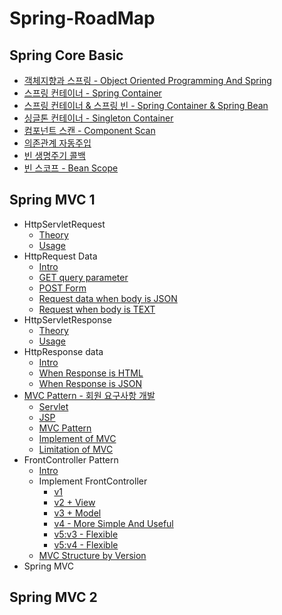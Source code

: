 # Spring-RoadMap
## Spring Core Basic
- [객체지향과 스프링 - Object Oriented Programming And Spring](https://github.com/gimminjae/Spring-RoadMap/blob/master/Spring%20Core%20Basic/wiki/01Object-oriented%20Programming%20And%20Spring.md)
- [스프링 컨테이너 - Spring Container](https://github.com/gimminjae/Spring-RoadMap/blob/master/Spring%20Core%20Basic/wiki/02spring-container.md)
- [스프링 컨테이너 & 스프링 빈 - Spring Container & Spring Bean](https://github.com/gimminjae/Spring-RoadMap/blob/master/Spring%20Core%20Basic/wiki/03Spring-Container%26Spring-Bean.md)
- [싱글톤 컨테이너 - Singleton Container](https://github.com/gimminjae/Spring-RoadMap/blob/master/Spring%20Core%20Basic/wiki/04SingletonContainer.md)
- [컴포넌트 스캔 - Component Scan](https://github.com/gimminjae/Spring-RoadMap/blob/master/Spring%20Core%20Basic/wiki/05ComponentScan.md)
- [의존관계 자동주입](https://github.com/gimminjae/Spring-RoadMap/blob/master/Spring%20Core%20Basic/wiki/06%EC%9D%98%EC%A1%B4%EA%B4%80%EA%B3%84-%EC%9E%90%EB%8F%99%EC%A3%BC%EC%9E%85.md)
- [빈 생명주기 콜백](https://github.com/gimminjae/Spring-RoadMap/blob/master/Spring%20Core%20Basic/wiki/07%EB%B9%88-%EC%83%9D%EB%AA%85%EC%A3%BC%EA%B8%B0-%EC%BD%9C%EB%B0%B1.md)
- [빈 스코프 - Bean Scope](https://github.com/gimminjae/Spring-RoadMap/blob/master/Spring%20Core%20Basic/wiki/08Bean-Scope.md)
## Spring MVC 1
- HttpServletRequest
  - [Theory](https://github.com/gimminjae/Spring-RoadMap/blob/master/SpringMVC-1/wiki/http/HttpServletRequestTheory.md)
  - [Usage](https://github.com/gimminjae/Spring-RoadMap/blob/master/SpringMVC-1/servlet/src/main/java/com/servlet/basic/request/RequestHeaderServlet.java)
- HttpRequest Data
  - [Intro](https://github.com/gimminjae/Spring-RoadMap/blob/master/SpringMVC-1/wiki/http/HttpRequestData.md)
  - [GET query parameter](https://github.com/gimminjae/Spring-RoadMap/blob/master/SpringMVC-1/servlet/src/main/java/com/servlet/basic/request/RequestParamServlet.java)
  - [POST Form](https://github.com/gimminjae/Spring-RoadMap/blob/master/SpringMVC-1/servlet/src/main/webapp/basic/hello-form.html)
  - [Request data when body is JSON](https://github.com/gimminjae/Spring-RoadMap/blob/master/SpringMVC-1/servlet/src/main/java/com/servlet/basic/request/RequestBodyJsonServlet.java)
  - [Request when body is TEXT](https://github.com/gimminjae/Spring-RoadMap/blob/master/SpringMVC-1/servlet/src/main/java/com/servlet/basic/request/RequestBodyStringServlet.java)
- HttpServletResponse
  - [Theory](https://github.com/gimminjae/Spring-RoadMap/blob/master/SpringMVC-1/wiki/http/HttpServletResponseTheory.md)
  - [Usage](https://github.com/gimminjae/Spring-RoadMap/blob/master/SpringMVC-1/servlet/src/main/java/com/servlet/basic/response/ResponseHeaderServlet.java)
- HttpResponse data
  - [Intro](https://github.com/gimminjae/Spring-RoadMap/blob/master/SpringMVC-1/wiki/http/HttpResponseData.md)
  - [When Response is HTML](https://github.com/gimminjae/Spring-RoadMap/blob/master/SpringMVC-1/servlet/src/main/java/com/servlet/basic/response/ResponseHtmlServlet.java)
  - [When Response is JSON](https://github.com/gimminjae/Spring-RoadMap/blob/master/SpringMVC-1/servlet/src/main/java/com/servlet/basic/response/ResponseJsonServlet.java)
- [MVC Pattern - 회원 요구사항 개발](https://github.com/gimminjae/Spring-RoadMap/commit/3f641cdff59861ac3ea0b2b8bd3a0976cd8b1810)
  - [Servlet](https://github.com/gimminjae/Spring-RoadMap/commit/994ce16a6397d8de1b1518522a1894f5168e722d)
  - [JSP](https://github.com/gimminjae/Spring-RoadMap/commit/b2c41ddc6eab4ee113089319f7c6573f90c3f631)
  - [MVC Pattern](https://github.com/gimminjae/Spring-RoadMap/blob/master/SpringMVC-1/wiki/mvc/MVC%20Pattern%20-%20Intro.md)
  - [Implement of MVC](https://github.com/gimminjae/Spring-RoadMap/commit/4de9869a40e5791e27f62acc245497704a1c679b)
  - [Limitation of MVC](https://github.com/gimminjae/Spring-RoadMap/blob/master/SpringMVC-1/wiki/mvc/MVC%20Pattern%20-%20Limitation.md)
- FrontController Pattern
  - [Intro](https://github.com/gimminjae/Spring-RoadMap/blob/master/SpringMVC-1/wiki/mvc/frontcontrollerpattern/FrontController%20Pattern%20-%20Intro.md)
  - Implement FrontController
    - [v1](https://github.com/gimminjae/Spring-RoadMap/commit/252709318794cd710acbfb55819510017fc4dd35)
    - [v2 + View](https://github.com/gimminjae/Spring-RoadMap/commit/6345aa5e903c10cacc3a96260b88074315de8240)
    - [v3 + Model](https://github.com/gimminjae/Spring-RoadMap/commit/a122c93fb63499f3b9e328a405fa9fed3a629885)
    - [v4 - More Simple And Useful](https://github.com/gimminjae/Spring-RoadMap/commit/070460c9498267c02da24125d1274c3a83d56361)
    - [v5:v3 - Flexible](https://github.com/gimminjae/Spring-RoadMap/commit/0497a4457c3bde42296b0cbb3a4c361540be2743)
    - [v5:v4 - Flexible](https://github.com/gimminjae/Spring-RoadMap/commit/b30e285e3a0c39027f62521a7136a28b97f419c8)
  - [MVC Structure by Version](https://github.com/gimminjae/Spring-RoadMap/blob/master/SpringMVC-1/wiki/mvc/frontcontrollerpattern/MVC%20Structure%20by%20Version.md)
- Spring MVC
## Spring MVC 2
